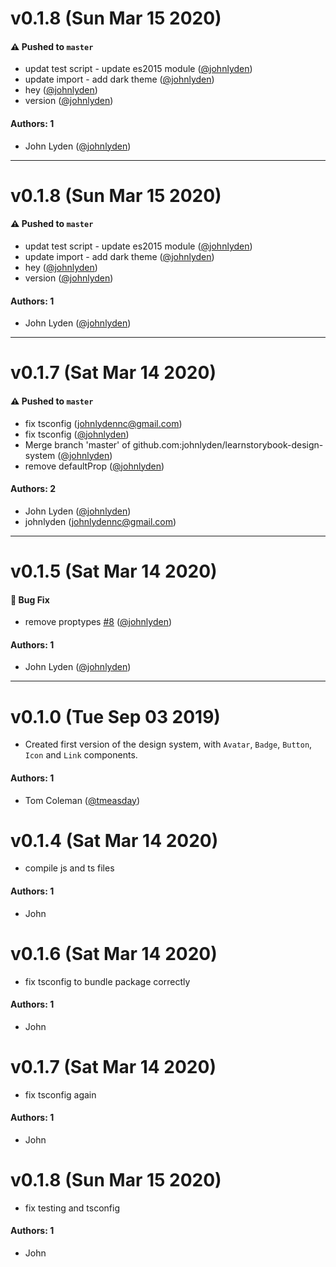 # v0.1.8 (Sun Mar 15 2020)

#### ⚠️ Pushed to `master`

- updat test script - update es2015 module ([@johnlyden](https://github.com/johnlyden))
- update import - add dark theme ([@johnlyden](https://github.com/johnlyden))
- hey ([@johnlyden](https://github.com/johnlyden))
- version ([@johnlyden](https://github.com/johnlyden))

#### Authors: 1

- John Lyden ([@johnlyden](https://github.com/johnlyden))

---

# v0.1.8 (Sun Mar 15 2020)

#### ⚠️ Pushed to `master`

- updat test script - update es2015 module ([@johnlyden](https://github.com/johnlyden))
- update import - add dark theme ([@johnlyden](https://github.com/johnlyden))
- hey ([@johnlyden](https://github.com/johnlyden))
- version ([@johnlyden](https://github.com/johnlyden))

#### Authors: 1

- John Lyden ([@johnlyden](https://github.com/johnlyden))

---

# v0.1.7 (Sat Mar 14 2020)

#### ⚠️ Pushed to `master`

- fix tsconfig (johnlydennc@gmail.com)
- fix tsconfig ([@johnlyden](https://github.com/johnlyden))
- Merge branch 'master' of github.com:johnlyden/learnstorybook-design-system ([@johnlyden](https://github.com/johnlyden))
- remove defaultProp ([@johnlyden](https://github.com/johnlyden))

#### Authors: 2

- John Lyden ([@johnlyden](https://github.com/johnlyden))
- johnlyden (johnlydennc@gmail.com)

---

# v0.1.5 (Sat Mar 14 2020)

#### 🐛 Bug Fix

- remove proptypes [#8](https://github.com/johnlyden/learnstorybook-design-system/pull/8) ([@johnlyden](https://github.com/johnlyden))

#### Authors: 1

- John Lyden ([@johnlyden](https://github.com/johnlyden))

---

# v0.1.0 (Tue Sep 03 2019)

- Created first version of the design system, with `Avatar`, `Badge`, `Button`, `Icon` and `Link` components.

#### Authors: 1

- Tom Coleman ([@tmeasday](https://github.com/tmeasday))

# v0.1.4 (Sat Mar 14 2020)

- compile js and ts files

#### Authors: 1

- John

# v0.1.6 (Sat Mar 14 2020)

- fix tsconfig to bundle package correctly

#### Authors: 1

- John

# v0.1.7 (Sat Mar 14 2020)

- fix tsconfig again

#### Authors: 1

- John

# v0.1.8 (Sun Mar 15 2020)

- fix testing and tsconfig

#### Authors: 1

- John
